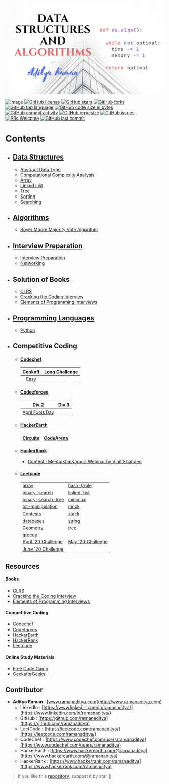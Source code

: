 ![](images/dsa.png)

![image](https://img.shields.io/badge/code%20style-black-000000.svg)
[![GitHub license](https://img.shields.io/github/license/ramanaditya/data-structure-and-algorithms.svg?logo=github)](https://github.com/ramanaditya/data-structure-and-algorithms/blob/master/LICENSE)
[![GitHub stars](https://img.shields.io/github/stars/ramanaditya/data-structure-and-algorithms.svg?logo=github)](https://github.com/ramanaditya/data-structure-and-algorithms/stargazers) 
[![GitHub forks](https://img.shields.io/github/forks/ramanaditya/data-structure-and-algorithms.svg?logo=github&color=teal)](https://github.com/ramanaditya/data-structure-and-algorithms/network/members) 
[![GitHub top language](https://img.shields.io/github/languages/top/ramanaditya/data-structure-and-algorithms?color=blue&logo=python)](https://github.com/ramanaditya/data-structure-and-algorithms/)
[![GitHub code size in bytes](https://img.shields.io/github/languages/code-size/ramanaditya/data-structure-and-algorithms?logo=github)](https://github.com/ramanaditya/data-structure-and-algorithms/) 
[![GitHub commit activity](https://img.shields.io/github/commit-activity/m/ramanaditya/data-structure-and-algorithms?color=bluevoilet&logo=github)](https://github.com/ramanaditya/data-structure-and-algorithms/commits/) 
[![GitHub repo size](https://img.shields.io/github/repo-size/ramanaditya/data-structure-and-algorithms?logo=github)](https://github.com/ramanaditya/data-structure-and-algorithms/)
[![GitHub issues](https://img.shields.io/github/issues/ramanaditya/data-structure-and-algorithms?logo=github)](https://github.com/ramanaditya/data-structure-and-algorithms/issues) 
[![PRs Welcome](https://img.shields.io/badge/PRs-welcome-brightgreen.svg?style=flat&logo=git&logoColor=white)](https://github.com/ramanaditya/data-structure-and-algorithms/pulls) 
[![GitHub last commit](https://img.shields.io/github/last-commit/ramanaditya/data-structure-and-algorithms?logo=github)](https://github.com/ramanaditya/data-structure-and-algorithms/)

# Contents

- ## [Data Structures](Data-Structures)
    - [Abstract Data Type](https://github.com/ramanaditya/data-structure-and-algorithms/tree/master/Data-Structures#abstract-data-type)
    - [Computational Complexity Analysis](https://github.com/ramanaditya/data-structure-and-algorithms/tree/master/Data-Structures#computational-complexity-analysis)
    - [Array](https://github.com/ramanaditya/data-structure-and-algorithms/tree/master/Data-Structures/array)
    - [Linked List](https://github.com/ramanaditya/data-structure-and-algorithms/tree/master/Data-Structures/linked-list)
    - [Tree](https://github.com/ramanaditya/data-structure-and-algorithms/tree/master/Data-Structures/tree)
    - [Sorting](https://github.com/ramanaditya/data-structure-and-algorithms/tree/master/Data-Structures/Sorting)
    - [Searching](https://github.com/ramanaditya/data-structure-and-algorithms/tree/master/Data-Structures/searching)
    
- ## [Algorithms](algorithms)
    - [Boyer Moore Majority Vote Algorithm](https://github.com/ramanaditya/data-structure-and-algorithms/blob/master/algorithms/array/boyer-moore-majority-vote-algorithm.md)

- ## [Interview Preparation](interview)
    - [Interview Preparation](./interview/README.md)
    - [Networking](./interview/networking.md)

- ## Solution of Books
    - [CLRS](https://github.com/ramanaditya/data-structure-and-algorithms/tree/master/CLRS)
    - [Cracking the Coding Interview](https://github.com/ramanaditya/data-structure-and-algorithms/tree/master/cracking-the-coding-interview)
    - [Elements of Programming Interviews]()

- ## [Programming Languages](./languages)
    - [Python](./languages/python)

- ## Competitive Coding
    - #### [Codechef](https://github.com/ramanaditya/data-structure-and-algorithms#abstract-data-type)
     
      | [Cookoff](https://github.com/ramanaditya/data-structure-and-algorithms/tree/master/codechef#cook-off-2) | [Long Challenge](https://github.com/ramanaditya/data-structure-and-algorithms/tree/master/codechef#long-challenge) |
      | :---: | :---: |
      | [Easy](https://github.com/ramanaditya/data-structure-and-algorithms/tree/master/codechef#long-challenge) | |
     
    - #### [Codezforces](https://github.com/ramanaditya/data-structure-and-algorithms/tree/master/codeforces)
    
        | [Div 2](https://github.com/ramanaditya/data-structure-and-algorithms/tree/master/codeforces#div-2) | [Div 3](https://github.com/ramanaditya/data-structure-and-algorithms/tree/master/codeforces#div-3) |
        | :---: | :---: |
        | [April Fools Day](https://github.com/ramanaditya/data-structure-and-algorithms/tree/master/codeforces#april-fools-day) | |
        
    - #### [HackerEarth](https://github.com/ramanaditya/data-structure-and-algorithms/tree/master/hackerearth)
        
        | [Circuits](https://github.com/ramanaditya/data-structure-and-algorithms/tree/master/hackerearth#circuits) | [CodeArena](https://github.com/ramanaditya/data-structure-and-algorithms/tree/master/hackerearth#codearena) |
        | :---: | :---: |
        
    - #### [HackerRank](https://github.com/ramanaditya/data-structure-and-algorithms/tree/master/hackerrank)
        - [Contest : MentorshipKarona Webinar by Vinit Shahdeo](https://github.com/ramanaditya/data-structure-and-algorithms/tree/master/hackerrank#contest--mentorshipkarona-webinar-by-vinit-shahdeo)
    - #### [Leetcode](https://github.com/ramanaditya/data-structure-and-algorithms/tree/master/leetcode)
        
        | | |
        | :--- | :--- |
        | [array](https://github.com/ramanaditya/data-structure-and-algorithms/tree/master/leetcode#array) | [hash-table](https://github.com/ramanaditya/data-structure-and-algorithms/tree/master/leetcode#hash-table) |
        | [binary-search](https://github.com/ramanaditya/data-structure-and-algorithms/tree/master/leetcode#binary-search) | [linked-list](https://github.com/ramanaditya/data-structure-and-algorithms/tree/master/leetcode#linked-list) |
        | [binary-search-tree](https://github.com/ramanaditya/data-structure-and-algorithms/tree/master/leetcode#binary-search-tree) | [minimax](https://github.com/ramanaditya/data-structure-and-algorithms/tree/master/leetcode#minimax) |
        | [bit-manipulation](https://github.com/ramanaditya/data-structure-and-algorithms/tree/master/leetcode#bit-manipulation) | [mock](https://github.com/ramanaditya/data-structure-and-algorithms/tree/master/leetcode#mock) |
        | [Contests](https://github.com/ramanaditya/data-structure-and-algorithms/tree/master/leetcode#contests) | [stack](https://github.com/ramanaditya/data-structure-and-algorithms/tree/master/leetcode#stack) |
        | [databases](https://github.com/ramanaditya/data-structure-and-algorithms/tree/master/leetcode#databases) | [string](https://github.com/ramanaditya/data-structure-and-algorithms/tree/master/leetcode#string) |
        | [Geometry](https://github.com/ramanaditya/data-structure-and-algorithms/tree/master/leetcode#Geomtry) | [tree](https://github.com/ramanaditya/data-structure-and-algorithms/tree/master/leetcode#tree) |
        | [greedy](https://github.com/ramanaditya/data-structure-and-algorithms/tree/master/leetcode#greedy) | |
        | [April '20 Challenge](https://github.com/ramanaditya/data-structure-and-algorithms/tree/master/leetcode#April-LeetCoding-Challenge--2020) | [May '20 Challenge](https://github.com/ramanaditya/data-structure-and-algorithms/tree/master/leetcode#May-LeetCoding-Challenge--2020) |
        | [June '20 Challenge](https://github.com/ramanaditya/data-structure-and-algorithms/tree/master/leetcode#June-LeetCoding-Challenge--2020) |  |
        
## Resources

#### Books
- [CLRS](https://mitpress.mit.edu/books/introduction-algorithms-third-edition)
- [Cracking the Coding Interview](http://www.crackingthecodinginterview.com/)
- [Elements of Programming Interviews](https://elementsofprogramminginterviews.com/)

#### Competitive Coding
- [Codechef](https://www.codechef.com/)
- [Codeforces](https://codeforces.com/)
- [HackerEarth](https://www.hackerearth.com/challenges/)
- [HackerRank](https://www.hackerrank.com/)
- [Leetcode](https://leetcode.com/)

#### Online Study Materials
- [Free Code Camp](https://www.freecodecamp.org/)
- [GeeksforGeeks](https://www.geeksforgeeks.org/)

## Contributor
- **Aditya Raman** : [www.ramanaditya.com](http://www.ramanaditya.com)
    - LinkedIn : [https://www.linkedin.com/in/ramanaditya/](https://www.linkedin.com/in/ramanaditya/)
    - GitHub : [https://github.com/ramanaditya](https://github.com/ramanaditya)
    - LeetCode : [https://leetcode.com/ramanaditya/](https://leetcode.com/ramanaditya/)
    - CodeChef : [https://www.codechef.com/users/ramanaditya](https://www.codechef.com/users/ramanaditya)
    - HackerEarth : [https://www.hackerearth.com/@ramanaditya](https://www.hackerearth.com/@ramanaditya)
    - HackerRank : [https://www.hackerrank.com/ramanaditya](https://www.hackerrank.com/ramanaditya)

> If you like this [repository](https://github.com/ramanaditya/data-structure-and-algorithms), support it by star :star2:
